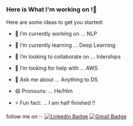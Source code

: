 ### Here is What I'm working on !👋

Here are some ideas to get you started:

- 🔭 I’m currently working on ... NLP
- 🌱 I’m currently learning ... Deep Learning
- 👯 I’m looking to collaborate on ... Interships
- 🤔 I’m looking for help with ... AWS
- 💬 Ask me about ... Anything to DS

- 😄 Pronouns: ... He/Him
- ⚡ Fun fact: ... I am half finished !!

follow me on :- 
[![Linkedin Badge](https://img.shields.io/badge/-AakashVerma-blue?style=flat-square&logo=Linkedin&logoColor=white&link=https://www.linkedin.com/in/aakash-verma)](https://www.linkedin.com/in/aakash-verma)
[![Gmail Badge](https://img.shields.io/badge/-AakashVerma-c14438?style=flat-circle&logo=Gmail&logoColor=white&link=mailto:aakashverma3105@gmail.com)](mailto:aakashverma3105@gmail.com)
